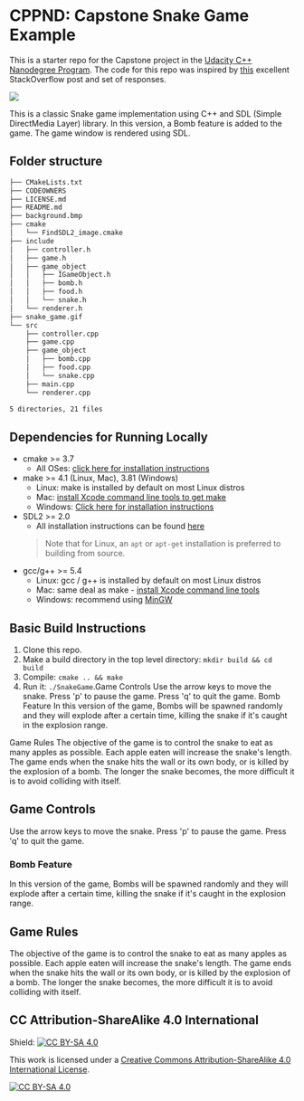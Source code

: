 # CPPND: Capstone Snake Game Example

This is a starter repo for the Capstone project in the [Udacity C++ Nanodegree Program](https://www.udacity.com/course/c-plus-plus-nanodegree--nd213). The code for this repo was inspired by [this](https://codereview.stackexchange.com/questions/212296/snake-game-in-c-with-sdl) excellent StackOverflow post and set of responses.

<img src="snake_game.gif"/>

This is a classic Snake game implementation using C++ and SDL (Simple DirectMedia Layer) library. In this version, a Bomb feature is added to the game. The game window is rendered using SDL.

## Folder structure
```bash
├── CMakeLists.txt
├── CODEOWNERS
├── LICENSE.md
├── README.md
├── background.bmp
├── cmake
│   └── FindSDL2_image.cmake
├── include
│   ├── controller.h
│   ├── game.h
│   ├── game_object
│   │   ├── IGameObject.h
│   │   ├── bomb.h
│   │   ├── food.h
│   │   └── snake.h
│   └── renderer.h
├── snake_game.gif
└── src
    ├── controller.cpp
    ├── game.cpp
    ├── game_object
    │   ├── bomb.cpp
    │   ├── food.cpp
    │   └── snake.cpp
    ├── main.cpp
    └── renderer.cpp

5 directories, 21 files
```

## Dependencies for Running Locally
* cmake >= 3.7
  * All OSes: [click here for installation instructions](https://cmake.org/install/)
* make >= 4.1 (Linux, Mac), 3.81 (Windows)
  * Linux: make is installed by default on most Linux distros
  * Mac: [install Xcode command line tools to get make](https://developer.apple.com/xcode/features/)
  * Windows: [Click here for installation instructions](http://gnuwin32.sourceforge.net/packages/make.htm)
* SDL2 >= 2.0
  * All installation instructions can be found [here](https://wiki.libsdl.org/Installation)
  >Note that for Linux, an `apt` or `apt-get` installation is preferred to building from source. 
* gcc/g++ >= 5.4
  * Linux: gcc / g++ is installed by default on most Linux distros
  * Mac: same deal as make - [install Xcode command line tools](https://developer.apple.com/xcode/features/)
  * Windows: recommend using [MinGW](http://www.mingw.org/)

## Basic Build Instructions

1. Clone this repo.
2. Make a build directory in the top level directory: `mkdir build && cd build`
3. Compile: `cmake .. && make`
4. Run it: `./SnakeGame`.Game Controls
Use the arrow keys to move the snake.
Press 'p' to pause the game.
Press 'q' to quit the game.
Bomb Feature
In this version of the game, Bombs will be spawned randomly and they will explode after a certain time, killing the snake if it's caught in the explosion range.

Game Rules
The objective of the game is to control the snake to eat as many apples as possible.
Each apple eaten will increase the snake's length.
The game ends when the snake hits the wall or its own body, or is killed by the explosion of a bomb.
The longer the snake becomes, the more difficult it is to avoid colliding with itself.

## Game Controls
Use the arrow keys to move the snake.
Press 'p' to pause the game.
Press 'q' to quit the game.
### Bomb Feature
In this version of the game, Bombs will be spawned randomly and they will explode after a certain time, killing the snake if it's caught in the explosion range.

## Game Rules
The objective of the game is to control the snake to eat as many apples as possible.
Each apple eaten will increase the snake's length.
The game ends when the snake hits the wall or its own body, or is killed by the explosion of a bomb.
The longer the snake becomes, the more difficult it is to avoid colliding with itself.

## CC Attribution-ShareAlike 4.0 International


Shield: [![CC BY-SA 4.0][cc-by-sa-shield]][cc-by-sa]

This work is licensed under a
[Creative Commons Attribution-ShareAlike 4.0 International License][cc-by-sa].

[![CC BY-SA 4.0][cc-by-sa-image]][cc-by-sa]

[cc-by-sa]: http://creativecommons.org/licenses/by-sa/4.0/
[cc-by-sa-image]: https://licensebuttons.net/l/by-sa/4.0/88x31.png
[cc-by-sa-shield]: https://img.shields.io/badge/License-CC%20BY--SA%204.0-lightgrey.svg
